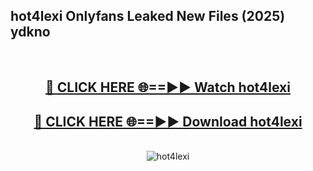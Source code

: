 <h2>hot4lexi Onlyfans Leaked New Files (2025) ydkno</h2>
<br>
<div align="center">
<h2><a href="https://mediafiles.top/hot4lexi&ref=git" rel="nofollow">🔴 CLICK HERE 🌐==►► Watch hot4lexi</a></h2>
<h2><a href="https://mediafiles.top/hot4lexi&ref=git" rel="nofollow">🔴 CLICK HERE 🌐==►► Download hot4lexi</a></h2>
<br>
<a href="https://mediafiles.top/hot4lexi&ref=git" rel="nofollow" data-target="animated-image.originalLink"><img src="https://i.ibb.co.com/xMMVF88/686577567.gif" alt="hot4lexi" style="max-width: 100%; display: inline-block;" data-target="animated-image.originalImage"></a>
</div>
<br>
<br>